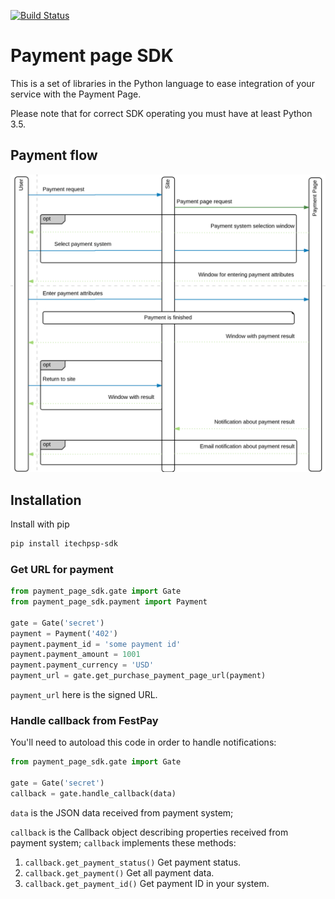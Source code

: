 [![Build Status](https://travis-ci.com/festpay/paymentpage-sdk-python.svg?branch=main)](https://travis-ci.com/festpay/paymentpage-sdk-python)

# Payment page SDK

This is a set of libraries in the Python language to ease integration of your service
with the Payment Page.

Please note that for correct SDK operating you must have at least Python 3.5.  

## Payment flow

![Payment flow](flow.png)

## Installation

Install with pip
```bash
pip install itechpsp-sdk
```

### Get URL for payment

```python
from payment_page_sdk.gate import Gate
from payment_page_sdk.payment import Payment

gate = Gate('secret')
payment = Payment('402')
payment.payment_id = 'some payment id'
payment.payment_amount = 1001
payment.payment_currency = 'USD'
payment_url = gate.get_purchase_payment_page_url(payment)
``` 

`payment_url` here is the signed URL.

### Handle callback from FestPay

You'll need to autoload this code in order to handle notifications:

```python
from payment_page_sdk.gate import Gate

gate = Gate('secret')
callback = gate.handle_callback(data)
```

`data` is the JSON data received from payment system;

`callback` is the Callback object describing properties received from payment system;
`callback` implements these methods: 
1. `callback.get_payment_status()`
    Get payment status.
2. `callback.get_payment()`
    Get all payment data.
3. `callback.get_payment_id()`
    Get payment ID in your system.
